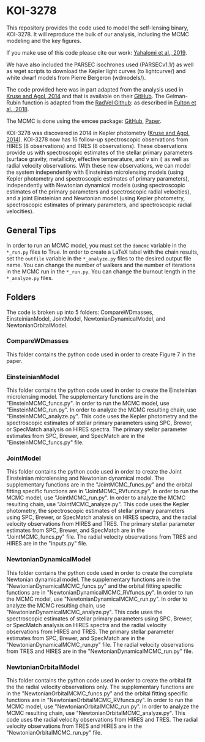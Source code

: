 # KOI-3278

This repository provides the code used to model the self-lensing binary, KOI-3278. It will reproduce the bulk of our analysis, including the MCMC modeling and the key figures.

If you make use of this code please cite our work: [Yahalomi et al., 2019](https://arxiv.org/abs/1904.11063).

We have also included the PARSEC isochrones used (PARSECv1.1/) as well as wget scripts to download the Kepler light curves (to lightcurve/) and white dwarf models from Pierre Bergeron (wdmodels/).

The code provided here was in part adapted from the analysis used in [Kruse and Agol, 2014](https://science.sciencemag.org/content/344/6181/275) and that is available on their [GitHub](https://github.com/ethankruse/koi3278). The Gelman-Rubin function is adapted from the [RadVel Github](https://github.com/California-Planet-Search/radvel): as described in [Fulton et al., 2018](http://adsabs.harvard.edu/abs/2018PASP..130d4504F).

The MCMC is done using the emcee package: [GitHub](https://github.com/dfm/emcee), [Paper](https://arxiv.org/abs/1202.3665).

KOI-3278 was discovered in 2014 in Kepler photometry ([Kruse and Agol, 2014](https://science.sciencemag.org/content/344/6181/275)). KOI-3278 now has 16 follow-up spectroscopic observations from HIRES (8 observations) and TRES (8 observations). These observations provide us with spectroscopic estimates of the stellar primary parameters (surface gravity, metallicity, effective temperature, and v sin i) as well as radial velocity observations. With these new observations, we can model the system independently with Einsteinian microlensing models (using Kepler photometry and spectroscopic estimates of primary parameters), independently with Newtonian dynamical models (using spectroscopic estimates of the primary parameters and spectroscopic radial velocities), and a joint Einsteinian and Newtonian model (using Kepler photometry, spectroscopic estimates of primary parameters, and spectroscopic radial velocities).


## General Tips
In order to run an MCMC model, you must set the `domcmc` variable in the `*_run.py` files to True. In order to create a LaTeX tabel with the chain results, set the `outfile` variable in the `*_analyze.py` files to the desired output file name. You can change the number of walkers and the number of iterations in the MCMC run in the `*_run.py`. You can change the burnout length in the `*_analyze.py` files.



## Folders

The code is broken up into 5 folders: CompareWDmasses, EinsteinianModel, JointModel, NewtonianDynamicalModel, and NewtonianOrbitalModel.



### CompareWDmasses

This folder contains the python code used in order to create Figure 7 in the paper.


### EinsteinianModel

This folder contains the python code used in order to create the Einsteinian microlensing model. The supplementary functions are in the "EinsteinMCMC_funcs.py". In order to run the MCMC model, use "EinsteinMCMC_run.py". In order to analyze the MCMC resulting chain, use "EinsteinMCMC_analyze.py". This code uses the Kepler photometry and the spectroscopic estimates of stellar primary parameters using SPC, Brewer, or SpecMatch analysis on HIRES spectra. The primary stellar parameter estimates from SPC, Brewer, and SpecMatch are in the "EinsteinMCMC_funcs.py" file.


### JointModel

This folder contains the python code used in order to create the Joint Einsteinian microlensing and Newtonian dynamical model.  The supplementary functions are in the "JointMCMC_funcs.py" and the orbital fitting specific functions are in "JointMCMC_RVfuncs.py". In order to run the MCMC model, use "JointMCMC_run.py". In order to analyze the MCMC resulting chain, use "JointMCMC_analyze.py". This code uses the Kepler photometry, the spectroscopic estimates of stellar primary parameters using SPC, Brewer, or SpecMatch analysis on HIRES spectra, and the radial velocity observations from HIRES and TRES. The primary stellar parameter estimates from SPC, Brewer, and SpecMatch are in the "JointMCMC_funcs.py" file. The radial velocity observations from TRES and HIRES are in the "inputs.py" file.

### NewtonianDynamicalModel

This folder contains the python code used in order to create the complete Newtonian dynamical model. The supplementary functions are in the "NewtonianDynamicalMCMC_funcs.py" and the orbital fitting specific functions are in "NewtonianDynamicalMCMC_RVfuncs.py". In order to run the MCMC model, use "NewtonianDynamicalMCMC_run.py". In order to analyze the MCMC resulting chain, use "NewtonianDynamicalMCMC_analyze.py". This code uses the spectroscopic estimates of stellar primary parameters using SPC, Brewer, or SpecMatch analysis on HIRES spectra and the radial velocity observations from HIRES and TRES. The primary stellar parameter estimates from SPC, Brewer, and SpecMatch are in the "NewtonianDynamicalMCMC_run.py" file. The radial velocity observations from TRES and HIRES are in the "NewtonianDynamicalMCMC_run.py" file.


### NewtonianOrbitalModel

This folder contains the python code used in order to create the orbital fit the the radial velocity observations only. The supplementary functions are in the "NewtonianOrbitalMCMC_funcs.py" and the orbital fitting specific functions are in "NewtonianOrbitalMCMC_RVfuncs.py". In order to run the MCMC model, use "NewtonianOrbitalMCMC_run.py". In order to analyze the MCMC resulting chain, use "NewtonianOrbitalMCMC_analyze.py". This code uses the radial velocity observations from HIRES and TRES. The radial velocity observations from TRES and HIRES are in the "NewtonianOrbitalMCMC_run.py" file.





